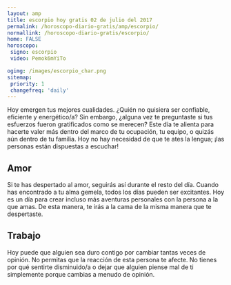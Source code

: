 ```yaml
---
layout: amp
title: escorpio hoy gratis 02 de julio del 2017 
permalink: /horoscopo-diario-gratis/amp/escorpio/
normallink: /horoscopo-diario-gratis/escorpio/
home: FALSE
horoscopo:
 signo: escorpio
 video: Pemok6mYiTo

ogimg: /images/escorpio_char.png
sitemap:
 priority: 1
 changefreq: 'daily'
---
```



Hoy emergen tus mejores cualidades. ¿Quién no quisiera ser confiable, eficiente y energético/a? Sin embargo, ¿alguna vez te preguntaste si tus esfuerzos fueron gratificados como se merecen? Este día te alienta para hacerte valer más dentro del marco de tu ocupación, tu equipo, o quizás aún dentro de tu familia. Hoy no hay necesidad de que te ates la lengua; ¡las personas están dispuestas a escuchar!

## Amor

Si te has despertado al amor, seguirás así durante el resto del día. Cuando has encontrado a tu alma gemela, todos los días pueden ser excitantes. Hoy es un día para crear incluso más aventuras personales con la persona a la que amas. De esta manera, te irás a la cama de la misma manera que te despertaste.

## Trabajo

Hoy puede que alguien sea duro contigo por cambiar tantas veces de opinión. No permitas que la reacción de esta persona te afecte. No tienes por qué sentirte disminuido/a o dejar que alguien piense mal de ti simplemente porque cambias a menudo de opinión.